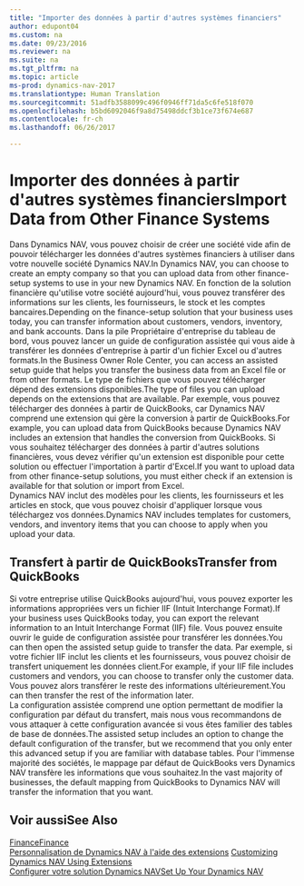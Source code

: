 ```yaml
---
title: "Importer des données à partir d'autres systèmes financiers"
author: edupont04
ms.custom: na
ms.date: 09/23/2016
ms.reviewer: na
ms.suite: na
ms.tgt_pltfrm: na
ms.topic: article
ms-prod: dynamics-nav-2017
ms.translationtype: Human Translation
ms.sourcegitcommit: 51adfb3588099c496f0946ff71da5c6fe518f070
ms.openlocfilehash: b5bd6092046f9a8d75498ddcf3b1ce73f674e687
ms.contentlocale: fr-ch
ms.lasthandoff: 06/26/2017

---
```


# <a name="import-data-from-other-finance-systems"></a><span data-ttu-id="8eb6a-102">Importer des données à partir d'autres systèmes financiers</span><span class="sxs-lookup"><span data-stu-id="8eb6a-102">Import Data from Other Finance Systems</span></span>
<span data-ttu-id="8eb6a-103">Dans Dynamics NAV, vous pouvez choisir de créer une société vide afin de pouvoir télécharger les données d'autres systèmes financiers à utiliser dans votre nouvelle société Dynamics NAV.</span><span class="sxs-lookup"><span data-stu-id="8eb6a-103">In Dynamics NAV, you can choose to create an empty company so that you can upload data from other finance-setup systems to use in your new Dynamics NAV.</span></span> <span data-ttu-id="8eb6a-104">En fonction de la solution financière qu'utilise votre société aujourd'hui, vous pouvez transférer des informations sur les clients, les fournisseurs, le stock et les comptes bancaires.</span><span class="sxs-lookup"><span data-stu-id="8eb6a-104">Depending on the finance-setup solution that your business uses today, you can transfer information about customers, vendors, inventory, and bank accounts.</span></span>
<span data-ttu-id="8eb6a-105">Dans la pile Propriétaire d'entreprise du tableau de bord, vous pouvez lancer un guide de configuration assistée qui vous aide à transférer les données d'entreprise à partir d'un fichier Excel ou d'autres formats.</span><span class="sxs-lookup"><span data-stu-id="8eb6a-105">In the Business Owner Role Center, you can access an assisted setup guide that helps you transfer the business data from an Excel file or from other formats.</span></span> <span data-ttu-id="8eb6a-106">Le type de fichiers que vous pouvez télécharger dépend des extensions disponibles.</span><span class="sxs-lookup"><span data-stu-id="8eb6a-106">The type of files you can upload depends on the extensions that are available.</span></span> <span data-ttu-id="8eb6a-107">Par exemple, vous pouvez télécharger des données à partir de QuickBooks, car Dynamics NAV comprend une extension qui gère la conversion à partir de QuickBooks.</span><span class="sxs-lookup"><span data-stu-id="8eb6a-107">For example, you can upload data from QuickBooks because Dynamics NAV includes an extension that handles the conversion from QuickBooks.</span></span> <span data-ttu-id="8eb6a-108">Si vous souhaitez télécharger des données à partir d'autres solutions financières, vous devez vérifier qu'un extension est disponible pour cette solution ou effectuer l'importation à partir d'Excel.</span><span class="sxs-lookup"><span data-stu-id="8eb6a-108">If you want to upload data from other finance-setup solutions, you must either check if an extension is available for that solution or import from Excel.</span></span>  
<span data-ttu-id="8eb6a-109">Dynamics NAV inclut des modèles pour les clients, les fournisseurs et les articles en stock, que vous pouvez choisir d'appliquer lorsque vous téléchargez vos données.</span><span class="sxs-lookup"><span data-stu-id="8eb6a-109">Dynamics NAV includes templates for customers, vendors, and inventory items that you can choose to apply when you upload your data.</span></span>  

## <a name="transfer-from-quickbooks"></a><span data-ttu-id="8eb6a-110">Transfert à partir de QuickBooks</span><span class="sxs-lookup"><span data-stu-id="8eb6a-110">Transfer from QuickBooks</span></span>
<span data-ttu-id="8eb6a-111">Si votre entreprise utilise QuickBooks aujourd'hui, vous pouvez exporter les informations appropriées vers un fichier IIF (Intuit Interchange Format).</span><span class="sxs-lookup"><span data-stu-id="8eb6a-111">If your business uses QuickBooks today, you can export the relevant information to an Intuit Interchange Format (IIF) file.</span></span> <span data-ttu-id="8eb6a-112">Vous pouvez ensuite ouvrir le guide de configuration assistée pour transférer les données.</span><span class="sxs-lookup"><span data-stu-id="8eb6a-112">You can then open the assisted setup guide to transfer the data.</span></span>
<span data-ttu-id="8eb6a-113">Par exemple, si votre fichier IIF inclut les clients et les fournisseurs, vous pouvez choisir de transfert uniquement les données client.</span><span class="sxs-lookup"><span data-stu-id="8eb6a-113">For example, if your IIF file includes customers and vendors, you can choose to transfer only the customer data.</span></span> <span data-ttu-id="8eb6a-114">Vous pouvez alors transférer le reste des informations ultérieurement.</span><span class="sxs-lookup"><span data-stu-id="8eb6a-114">You can then transfer the rest of the information later.</span></span>  
<span data-ttu-id="8eb6a-115">La configuration assistée comprend une option permettant de modifier la configuration par défaut du transfert, mais nous vous recommandons de vous attaquer à cette configuration avancée si vous êtes familier des tables de base de données.</span><span class="sxs-lookup"><span data-stu-id="8eb6a-115">The assisted setup includes an option to change the default configuration of the transfer, but we recommend that you only enter this advanced setup if you are familiar with database tables.</span></span> <span data-ttu-id="8eb6a-116">Pour l'immense majorité des sociétés, le mappage par défaut de QuickBooks vers Dynamics NAV transfère les informations que vous souhaitez.</span><span class="sxs-lookup"><span data-stu-id="8eb6a-116">In the vast majority of businesses, the default mapping from QuickBooks to Dynamics NAV will transfer the information that you want.</span></span>

## <a name="see-also"></a><span data-ttu-id="8eb6a-117">Voir aussi</span><span class="sxs-lookup"><span data-stu-id="8eb6a-117">See Also</span></span>
[<span data-ttu-id="8eb6a-118">Finance</span><span class="sxs-lookup"><span data-stu-id="8eb6a-118">Finance</span></span>](finance-setup.md)  
<span data-ttu-id="8eb6a-119">[Personnalisation de Dynamics NAV à l'aide des extensions](ui-extensions.md) </span><span class="sxs-lookup"><span data-stu-id="8eb6a-119">[Customizing Dynamics NAV Using Extensions](ui-extensions.md) </span></span>  
[<span data-ttu-id="8eb6a-120">Configurer votre solution Dynamics NAV</span><span class="sxs-lookup"><span data-stu-id="8eb6a-120">Set Up Your Dynamics NAV</span></span>](setup.md)

